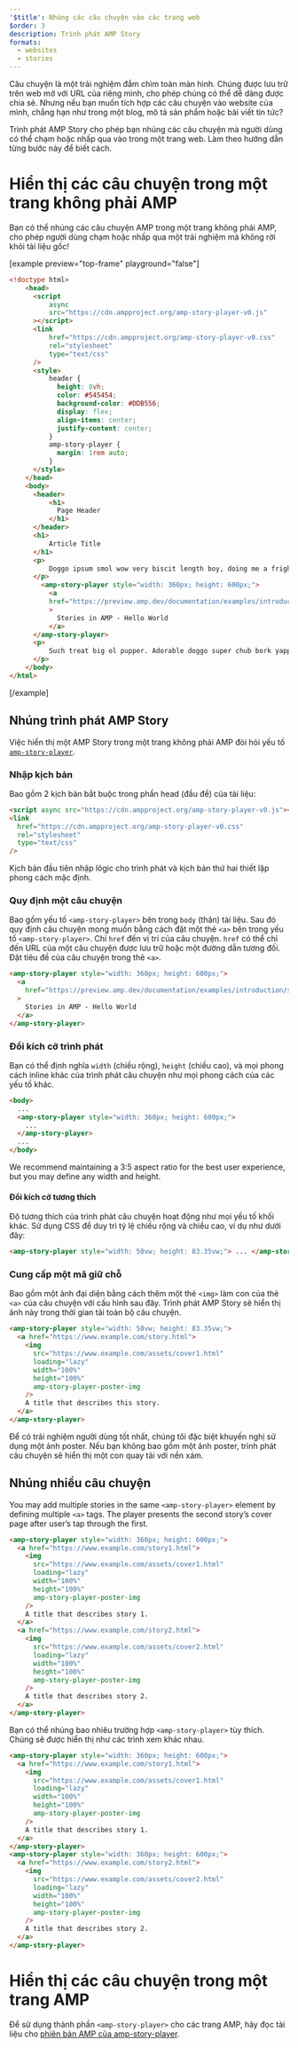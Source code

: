 ```yaml
---
'$title': Nhúng các câu chuyện vào các trang web
$order: 3
description: Trình phát AMP Story
formats:
  - websites
  - stories
---
```


Câu chuyện là một trải nghiệm đắm chìm toàn màn hình. Chúng được lưu trữ trên web mở với URL của riêng mình, cho phép chúng có thể dễ dàng được chia sẻ. Nhưng nếu bạn muốn tích hợp các câu chuyện vào website của mình, chẳng hạn như trong một blog, mô tả sản phẩm hoặc bài viết tin tức?

Trình phát AMP Story cho phép bạn nhúng các câu chuyện mà người dùng có thể chạm hoặc nhấp qua vào trong một trang web. Làm theo hướng dẫn từng bước này để biết cách.

# Hiển thị các câu chuyện trong một trang không phải AMP

Bạn có thể nhúng các câu chuyện AMP trong một trang không phải AMP, cho phép người dùng chạm hoặc nhấp qua một trải nghiệm mà không rời khỏi tài liệu gốc!

[example preview="top-frame" playground="false"]

```html
<!doctype html>
    <head>
      <script
          async
          src="https://cdn.ampproject.org/amp-story-player-v0.js"
      ></script>
      <link
          href="https://cdn.ampproject.org/amp-story-player-v0.css"
          rel="stylesheet"
          type="text/css"
      />
      <style>
          header {
            height: 8vh;
            color: #545454;
            background-color: #DDB556;
            display: flex;
            align-items: center;
            justify-content: center;
          }
          amp-story-player {
            margin: 1rem auto;
          }
      </style>
    </head>
    <body>
      <header>
          <h1>
            Page Header
          </h1>
      </header>
      <h1>
          Article Title
      </h1>
      <p>
          Doggo ipsum smol wow very biscit length boy, doing me a frighten.  Borking doggo doggo heckin dat tungg tho, heckin good boys. Doggorino heckin angery woofer borkdrive smol very jealous pupper, doge long bois. Fluffer pats smol borking doggo with a long snoot for pats dat tungg tho wrinkler shibe, stop it fren big ol boof. Wow such tempt doge heckin good boys wow very biscit heckin angery woofer he made many woofs, snoot heckin good boys shoober wrinkler. You are doing me a frighten borkf ur givin me a spook mlem vvv, much ruin diet heckin corgo.
      </p>
        <amp-story-player style="width: 360px; height: 600px;">
          <a
          href="https://preview.amp.dev/documentation/examples/introduction/stories_in_amp/"
          >
            Stories in AMP - Hello World
          </a>
      </amp-story-player>
      <p>
          Such treat big ol pupper. Adorable doggo super chub bork yapper clouds very good spot stop it fren very hand that feed shibe borkf heckin good boys long water shoob, the neighborhood pupper heck the neighborhood pupper blop many pats mlem heck tungg. noodle horse. Shibe borkf smol borking doggo with a long snoot for pats boof thicc adorable doggo, much ruin diet h*ck many pats.
      </p>
    </body>
</html>
```

[/example]

## Nhúng trình phát AMP Story

Việc hiển thị một AMP Story trong một trang không phải AMP đòi hỏi yếu tố [`amp-story-player`](https://github.com/ampproject/amphtml/blob/main/docs/spec/amp-story-player.md).

### Nhập kịch bản

Bao gồm 2 kịch bản bắt buộc trong phần head (đầu đề) của tài liệu:

```html
<script async src="https://cdn.ampproject.org/amp-story-player-v0.js"></script>
<link
  href="https://cdn.ampproject.org/amp-story-player-v0.css"
  rel="stylesheet"
  type="text/css"
/>
```

Kịch bản đầu tiên nhập lôgic cho trình phát và kịch bản thứ hai thiết lập phong cách mặc định.

### Quy định một câu chuyện

Bao gồm yếu tố `<amp-story-player>` bên trong `body` (thân) tài liệu. Sau đó quy định câu chuyện mong muốn bằng cách đặt một thẻ `<a>` bên trong yếu tố `<amp-story-player>`. Chỉ `href` đến vị trí của câu chuyện. `href` có thể chỉ đến URL của một câu chuyện được lưu trữ hoặc một đường dẫn tương đối. Đặt tiêu đề của câu chuyện trong thẻ `<a>`.

```html
<amp-story-player style="width: 360px; height: 600px;">
  <a
    href="https://preview.amp.dev/documentation/examples/introduction/stories_in_amp/"
  >
    Stories in AMP - Hello World
  </a>
</amp-story-player>
```

### Đổi kích cỡ trình phát

Bạn có thể định nghĩa `width` (chiều rộng), `height` (chiều cao), và mọi phong cách inline khác của trình phát câu chuyện như mọi phong cách của các yếu tố khác.

```html
<body>
  ...
  <amp-story-player style="width: 360px; height: 600px;">
    ...
  </amp-story-player>
  ...
</body>
```

We recommend maintaining a 3:5 aspect ratio for the best user experience, but you may define any width and height.

#### Đổi kích cỡ tương thích

Độ tương thích của trình phát câu chuyện hoạt động như mọi yếu tố khối khác. Sử dụng CSS để duy trì tỷ lệ chiều rộng và chiều cao, ví dụ như dưới đây:

```html
<amp-story-player style="width: 50vw; height: 83.35vw;"> ... </amp-story-player>
```

### Cung cấp một mã giữ chỗ

Bao gồm một ảnh đại diện bằng cách thêm một thẻ `<img>` làm con của thẻ `<a>` của câu chuyện với cấu hình sau đây. Trình phát AMP Story sẽ hiển thị ảnh này trong thời gian tải toàn bộ câu chuyện.

```html
<amp-story-player style="width: 50vw; height: 83.35vw;">
  <a href="https://www.example.com/story.html">
    <img
      src="https://www.example.com/assets/cover1.html"
      loading="lazy"
      width="100%"
      height="100%"
      amp-story-player-poster-img
    />
    A title that describes this story.
  </a>
</amp-story-player>
```

Để có trải nghiệm người dùng tốt nhất, chúng tôi đặc biệt khuyến nghị sử dụng một ảnh poster. Nếu bạn không bao gồm một ảnh poster, trình phát câu chuyện sẽ hiển thị một con quay tải với nền xám.

## Nhúng nhiều câu chuyện

You may add multiple stories in the same `<amp-story-player>` element by defining multiple `<a>` tags. The player presents the second story’s cover page after user’s tap through the first.

```html
<amp-story-player style="width: 360px; height: 600px;">
  <a href="https://www.example.com/story1.html">
    <img
      src="https://www.example.com/assets/cover1.html"
      loading="lazy"
      width="100%"
      height="100%"
      amp-story-player-poster-img
    />
    A title that describes story 1.
  </a>
  <a href="https://www.example.com/story2.html">
    <img
      src="https://www.example.com/assets/cover2.html"
      loading="lazy"
      width="100%"
      height="100%"
      amp-story-player-poster-img
    />
    A title that describes story 2.
  </a>
</amp-story-player>
```

Bạn có thể nhúng bao nhiêu trường hợp `<amp-story-player>` tùy thích. Chúng sẽ được hiển thị như các trình xem khác nhau.

```html
<amp-story-player style="width: 360px; height: 600px;">
  <a href="https://www.example.com/story1.html">
    <img
      src="https://www.example.com/assets/cover1.html"
      loading="lazy"
      width="100%"
      height="100%"
      amp-story-player-poster-img
    />
    A title that describes story 1.
  </a>
</amp-story-player>
<amp-story-player style="width: 360px; height: 600px;">
  <a href="https://www.example.com/story2.html">
    <img
      src="https://www.example.com/assets/cover2.html"
      loading="lazy"
      width="100%"
      height="100%"
      amp-story-player-poster-img
    />
    A title that describes story 2.
  </a>
</amp-story-player>
```

# Hiển thị các câu chuyện trong một trang AMP

Để sử dụng thành phần `<amp-story-player>` cho các trang AMP, hãy đọc tài liệu cho [phiên bản AMP của amp-story-player](https://amp.dev/documentation/components/amp-story-player/?format=stories).
